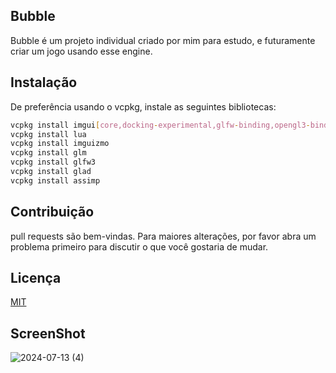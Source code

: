## Bubble
Bubble é um projeto individual criado por mim para estudo, e futuramente criar um jogo usando esse engine.
## Instalação
De preferência usando o vcpkg, instale as seguintes bibliotecas:
```bash
vcpkg install imgui[core,docking-experimental,glfw-binding,opengl3-binding]
vcpkg install lua
vcpkg install imguizmo
vcpkg install glm      
vcpkg install glfw3
vcpkg install glad
vcpkg install assimp
```
## Contribuição
pull requests são bem-vindas. Para maiores alterações, por favor abra um problema primeiro para discutir o que você gostaria de mudar.
## Licença
[MIT](https://choosealicense.com/licenses/mit/)

## ScreenShot
![2024-07-13 (4)](https://github.com/user-attachments/assets/81ce6a92-d73b-463f-8ba1-a13cc965815a)
